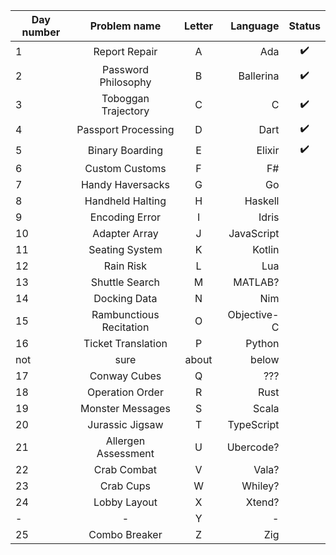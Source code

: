 | Day number |      Problem name       | Letter |    Language | Status |
| ---------- | :---------------------: | :----: | ----------: | :----: |
| 1          |      Report Repair      |   A    |         Ada |   ✔️    |
| 2          |   Password Philosophy   |   B    |   Ballerina |   ✔️    |
| 3          |   Toboggan Trajectory   |   C    |           C |   ✔️    |
| 4          |   Passport Processing   |   D    |        Dart |   ✔️    |
| 5          |     Binary Boarding     |   E    |      Elixir |   ✔️    |
| 6          |     Custom Customs      |   F    |          F# |
| 7          |    Handy Haversacks     |   G    |          Go |
| 8          |    Handheld Halting     |   H    |     Haskell |
| 9          |     Encoding Error      |   I    |       Idris |
| 10         |      Adapter Array      |   J    |  JavaScript |
| 11         |     Seating System      |   K    |      Kotlin |
| 12         |        Rain Risk        |   L    |         Lua |
| 13         |     Shuttle Search      |   M    |     MATLAB? |
| 14         |      Docking Data       |   N    |         Nim |
| 15         | Rambunctious Recitation |   O    | Objective-C |
| 16         |   Ticket Translation    |   P    |      Python |
| not        |          sure           | about  |       below |
| 17         |      Conway Cubes       |   Q    |         ??? |
| 18         |     Operation Order     |   R    |        Rust |
| 19         |    Monster Messages     |   S    |       Scala |
| 20         |     Jurassic Jigsaw     |   T    |  TypeScript |
| 21         |   Allergen Assessment   |   U    |   Ubercode? |
| 22         |       Crab Combat       |   V    |       Vala? |
| 23         |        Crab Cups        |   W    |     Whiley? |
| 24         |      Lobby Layout       |   X    |      Xtend? |
| -          |            -            |   Y    |           - |
| 25         |      Combo Breaker      |   Z    |         Zig |
